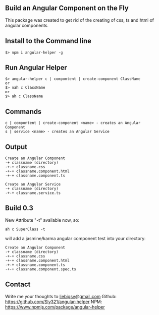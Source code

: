 ## Build an Angular Component on the Fly

This package was created to get rid of the creating of css, ts and html of angular components.

## Install to the Command line
```
$> npm i angular-helper -g
```

## Run Angular Helper

```
$> angular-helper c | compontent | create-component ClassName
or
$> nah c ClassName
or
$> ah c ClassName
```

## Commands
```
c | compontent | create-component <name> - creates an Angular Component
s | service <name> - creates an Angular Service
```

## Output
```
Create an Angular Component
-+ classname (directory)
-+-+ classname.css
-+-+ classname.component.html
-+-+ classname.component.ts

Create an Angular Service
-+ classname (directory)
-+-+ classname.service.ts
```

## Build 0.3

New Attribute "-t" available now, so:

```
ah c SuperClass -t
```

will add a jasmine/karma angular component test into your directory:
```
Create an Angular Component
-+ classname (directory)
-+-+ classname.css
-+-+ classname.component.html
-+-+ classname.component.ts
-+-+ classname.component.spec.ts
```

## Contact

Write me your thoughts to liebigsv@gmail.com
Github: https://github.com/Sly321/angular-helper
NPM: https://www.npmjs.com/package/angular-helper
